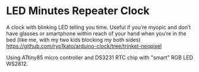 # LED Minutes Repeater Clock

A clock with blinking LED telling you time. Useful if you’re myopic and don’t have glasses or smartphone within reach of your hand when you’re in the bed (like me, with my two kids blocking my both sides) https://github.com/ryo1kato/arduino-clock/tree/trinket-neopixel

Using ATtiny85 micro controller and DS3231 RTC chip with "smart" RGB LED WS2812.


